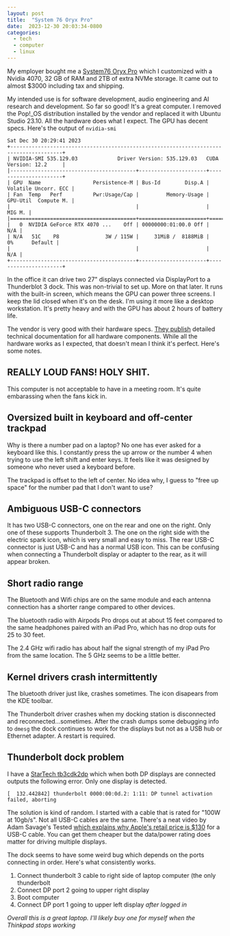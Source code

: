```yaml
---
layout: post
title:  "System 76 Oryx Pro"
date:  2023-12-30 20:03:34-0800
categories:
  - tech
  - computer
  - linux
---
```

My employer bought me a [System76 Oryx Pro](https://system76.com/laptops/oryx) which I customized with a Nvidia 4070, 32 GB of RAM and 2TB of extra NVMe storage. It came out to almost $3000 including tax and shipping.

My intended use is for software development, audio engineering and AI research and development. So far so good! It's a great computer. I removed the Pop!_OS distribution installed by the vendor and replaced it with Ubuntu Studio 23.10. All the hardware does what I expect. The GPU has decent specs. Here's the output of `nvidia-smi`

```
Sat Dec 30 20:29:41 2023
+---------------------------------------------------------------------------------------+
| NVIDIA-SMI 535.129.03             Driver Version: 535.129.03   CUDA Version: 12.2     |
|-----------------------------------------+----------------------+----------------------+
| GPU  Name                 Persistence-M | Bus-Id        Disp.A | Volatile Uncorr. ECC |
| Fan  Temp   Perf          Pwr:Usage/Cap |         Memory-Usage | GPU-Util  Compute M. |
|                                         |                      |               MIG M. |
|=========================================+======================+======================|
|   0  NVIDIA GeForce RTX 4070 ...    Off | 00000000:01:00.0 Off |                  N/A |
| N/A   51C    P8               3W / 115W |     31MiB /  8188MiB |      0%      Default |
|                                         |                      |                  N/A |
+-----------------------------------------+----------------------+----------------------+
```

In the office it can drive two 27" displays connected via DisplayPort to a Thunderblot 3 dock. This was non-trivial to set up. More on that later. It runs with the built-in screen, which means the GPU can power three screens. I keep the lid closed when it's on the desk. I'm using it more like a desktop workstation. It's pretty heavy and with the GPU has about 2 hours of battery life.

The vendor is very good with their hardware specs. [They publish](https://tech-docs.system76.com/models/oryp6/repairs.html) detailed technical documentation for all hardware components. While all the hardware works as I expected, that doesn't mean I think it's perfect. Here's some notes.

## REALLY LOUD FANS! HOLY SHIT. 

This computer is not acceptable to have in a meeting room. It's quite embarassing when the fans kick in.

## Oversized built in keyboard and off-center trackpad 

Why is there a number pad on a laptop? No one has ever asked for a keyboard like this. I constantly press the up arrow or the number 4 when trying to use the left shift and enter keys. It feels like it was designed by someone who never used a keyboard before.

The trackpad is offset to the left of center. No idea why, I guess to "free up space" for the number pad that I don't want to use?

## Ambiguous USB-C connectors 

It has two USB-C connectors, one on the rear and one on the right. Only one of these supports Thunderbolt 3. The one on the right side with the electric spark icon, which is very small and easy to miss. The rear USB-C connector is just USB-C and has a normal USB icon. This can be confusing when connecting a Thunderbolt display or adapter to the rear, as it will appear broken.

## Short radio range
 
The Bluetooth and Wifi chips are on the same module and each antenna connection has a shorter range compared to other devices. 

The bluetooth radio with Airpods Pro drops out at about 15 feet compared to the same headphones paired with an iPad Pro, which has no drop outs for 25 to 30 feet.

The 2.4 GHz wifi radio has about half the signal strength of my iPad Pro from the same location. The 5 GHz seems to be a little better.

## Kernel drivers crash intermittently

The bluetooth driver just like, crashes sometimes. The icon disapears from the KDE toolbar.

The Thunderbolt driver crashes when my docking station is disconnected and reconnected...sometimes. After the crash dumps some debugging info to `dmesg` the dock continues to work for the displays but not as a USB hub or Ethernet adapter. A restart is required.


## Thunderbolt dock problem

I have a [StarTech tb3cdk2dp](https://www.startech.com/en-us/universal-laptop-docking-stations/tb3cdk2dp) which when both DP displays are connected outputs the following error. Only one display is detected.

```
[  132.442842] thunderbolt 0000:00:0d.2: 1:11: DP tunnel activation failed, aborting
```

The solution is kind of random. I started with a cable that is rated for "100W at 10gb/s". Not all USB-C cables are the same. There's a neat video by Adam Savage's Tested [which explains why Apple's retail price is $130](https://www.youtube.com/watch?v=AD5aAd8Oy84) for a USB-C cable. You can get them cheaper but the data/power rating does matter for driving multiple displays.

The dock seems to have some weird bug which depends on the ports connecting in order. Here's what consistently works.

1. Connect thunderbolt 3 cable to right side of laptop computer (the only thunderbolt
2. Connect DP port 2 going to upper right display
3. Boot computer
4. Connect DP port 1 going to upper left display *after logged in*

*Overall this is a great laptop. I'll likely buy one for myself when the Thinkpad stops working*
